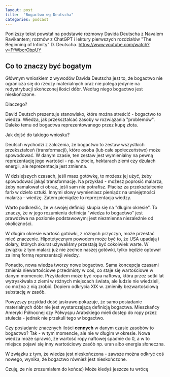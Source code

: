 ```yaml
---
layout: post
title:  "Bogactwo wg Deutscha"
categories: podcast
---
```

Poniższy tekst powstał na podstawie rozmowy Davida Deutscha z Navalem Ravikantem; rozmów z ChatGPT i lektury pierwszych rozdziałów "The Beginning of Infinity" D. Deutscha.
https://www.youtube.com/watch?v=FfWbcrObpUY
## Co to znaczy być bogatym

Głównym wnioskiem z wywodów Davida Deutscha jest to, że bogactwo nie ogranicza się do rzeczy materialnych oraz nie polega jedynie na redystrybucji skończonej ilości dóbr. Według niego bogactwo jest nieskończone.

Dlaczego?

David Deutsch prezentuje stanowisko, które można streścić - bogactwo to wiedza. Wiedza, jak przekształcać zasoby w rozwiązania "problemów". Daleko temu od bogactwa reprezentowanego przez kupę złota.

Jak dojść do takiego wniosku?

Deutsch wychodzi z założenia, że bogactwo to zestaw wszystkich przekształceń (transformacji), które osoba (lub całe społeczeństwo) może spowodować. W danym czasie, ten zestaw jest wymienialny na pewną reprezentację jego wartości - np. w złocie, hektarach ziemi czy dżulach energii, ale reprezentacja jest zmienna.

W dzisiejszych czasach, jeśli masz gotówkę, to możesz jej użyć, żeby spowodować jakąś transformację. Na przykład - możesz poprosić malarza, żeby namalował ci obraz, jeśli sam nie potrafisz. Płacisz za przekształcenie farb w dzieło sztuki. Innymi słowy wymieniasz pieniądz na umiejętności malarza - wiedzę. Zatem pieniądze to reprezentacja wiedzy.

Warto podkreślić, że w swojej definicji skupia się na "długim okresie". To znaczy, że w jego rozumieniu definicja "wiedza to bogactwo" jest prawdziwa na poziomie podstawowym; jest niezmienna niezależnie od okoliczności.

W długim okresie wartość gotówki, z różnych przyczyn, może przestać mieć znaczenie. Hipotetycznym powodem może być to, że USA upadają i dolary, których akurat używaliśmy przestają być cokolwiek warte. W związku z tym malarz już nie zechce naszej gotówki, tylko będzie optował za inną formą reprezentacji wiedzy.

Ponadto, nowa wiedza tworzy nowe bogactwo. Sama koncepcja czasami zmienia niewartościowe przedmioty w coś, co staje się wartościowe w danym momencie. Przykładem może być ropa naftowa, która przez setki lat wytryskiwała z ziemi w różnych miejscach świata, ale ludzie nie wiedzieli, co można z nią zrobić. Dopiero odkrycia XIX w. zmieniły bezwartościową substację w zasób.

Powyższy przykład dość jaskrawo pokazuje, że samo posiadanie materialnych dóbr nie jest wystarczającą definicją bogactwa. Mieszkańcy Ameryki Północnej czy Półwyspu Arabskiego mieli dostęp do ropy przez stulecia - jednak nie przekuli tego w bogactwo.

Czy posiadanie znacznych ilości **cennych** w danym czasie zasobów to bogactwo? Tak - w tym momencie, ale nie w długim w okresie. Nowa wiedza może sprawić, że wartość ropy naftowej spadnie do 0, a w to miejsce pojawi się inny wartościowy zasób np. uran albo energia słoneczna.

W związku z tym, że wiedza jest nieskończona - zawsze można odkryć coś nowego, wynika, że bogactwo również jest nieskończone.

Czuję, że nie zrozumiałem do końca:)
Może kiedyś jeszcze tu wrócę